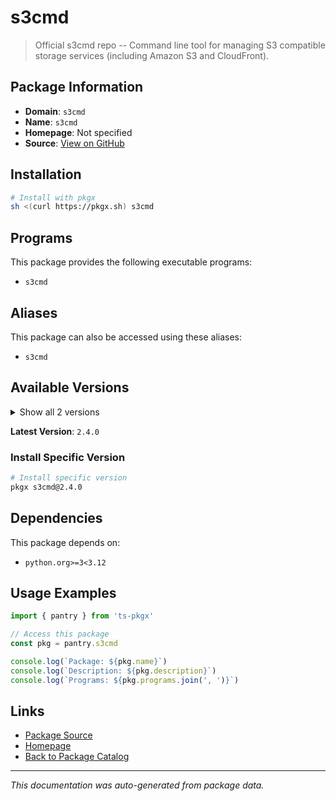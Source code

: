 # s3cmd

> Official s3cmd repo -- Command line tool for managing S3 compatible storage services (including Amazon S3 and CloudFront).

## Package Information

- **Domain**: `s3cmd`
- **Name**: `s3cmd`
- **Homepage**: Not specified
- **Source**: [View on GitHub](https://github.com/pkgxdev/pantry/tree/main/projects/s3tools.org/package.yml)

## Installation

```bash
# Install with pkgx
sh <(curl https://pkgx.sh) s3cmd
```

## Programs

This package provides the following executable programs:

- `s3cmd`

## Aliases

This package can also be accessed using these aliases:

- `s3cmd`

## Available Versions

<details>
<summary>Show all 2 versions</summary>

- `2.4.0`, `2.3.0`

</details>

**Latest Version**: `2.4.0`

### Install Specific Version

```bash
# Install specific version
pkgx s3cmd@2.4.0
```

## Dependencies

This package depends on:

- `python.org>=3<3.12`

## Usage Examples

```typescript
import { pantry } from 'ts-pkgx'

// Access this package
const pkg = pantry.s3cmd

console.log(`Package: ${pkg.name}`)
console.log(`Description: ${pkg.description}`)
console.log(`Programs: ${pkg.programs.join(', ')}`)
```

## Links

- [Package Source](https://github.com/pkgxdev/pantry/tree/main/projects/s3tools.org/package.yml)
- [Homepage](#)
- [Back to Package Catalog](../package-catalog.md)

---

*This documentation was auto-generated from package data.*
